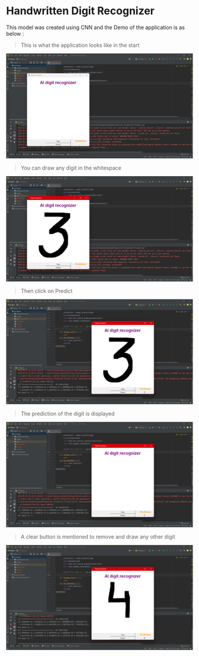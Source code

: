 # Handwritten Digit Recognizer 
This model was created using CNN and the Demo of the application is as below :



> This is what the application looks like in the start

![](https://github.com/archisha13/HandwrittenDigitRecognizer/blob/main/Images/Image1.png)


> You can draw any digit in the whitespace

![](https://github.com/archisha13/HandwrittenDigitRecognizer/blob/main/Images/Image%202.png)


> Then click on Predict

![](https://github.com/archisha13/HandwrittenDigitRecognizer/blob/main/Images/Image%203.png)


> The prediction of the digit is displayed 

![](https://github.com/archisha13/HandwrittenDigitRecognizer/blob/main/Images/Image%204.png)


> A clear button is mentioned to remove and draw any other digit

![](https://github.com/archisha13/HandwrittenDigitRecognizer/blob/main/Images/Image%205.png)
